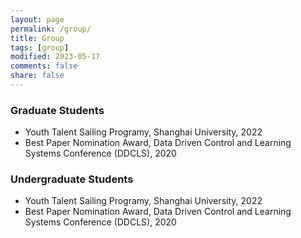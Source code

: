 ```yaml
---
layout: page
permalink: /group/
title: Group
tags: [group]
modified: 2023-05-17 
comments: false
share: false
---
```



### Graduate Students

* Youth Talent Sailing Programy, Shanghai University, 2022
* Best Paper Nomination Award, Data Driven Control and Learning Systems Conference (DDCLS), 2020

### Undergraduate Students

* Youth Talent Sailing Programy, Shanghai University, 2022
* Best Paper Nomination Award, Data Driven Control and Learning Systems Conference (DDCLS), 2020
